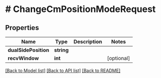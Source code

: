 # # ChangeCmPositionModeRequest

## Properties

Name | Type | Description | Notes
------------ | ------------- | ------------- | -------------
**dualSidePosition** | **string** |  |
**recvWindow** | **int** |  | [optional]

[[Back to Model list]](../../README.md#models) [[Back to API list]](../../README.md#endpoints) [[Back to README]](../../README.md)
